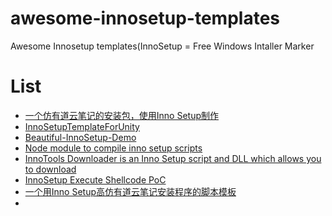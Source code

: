 # awesome-innosetup-templates
Awesome  Innosetup templates(InnoSetup = Free Windows Intaller Marker

# List

* [一个仿有道云笔记的安装包，使用Inno Setup制作](https://github.com/GanZhiXiong/gan-installation-package)
* [InnoSetupTemplateForUnity](https://github.com/karinharp/InnoSetupTemplateForUnity)
* [Beautiful-InnoSetup-Demo](https://github.com/linxinfa/Beautiful-InnoSetup-Demo)
* [Node module to compile inno setup scripts](https://github.com/felicienfrancois/node-innosetup-compiler)
* [InnoTools Downloader is an Inno Setup script and DLL which allows you to download](https://github.com/thenickdude/InnoTools-Downloader)
* [InnoSetup Execute Shellcode PoC](https://github.com/DarkCoderSc/inno-shellcode-example)
* [一个用Inno Setup高仿有道云笔记安装程序的脚本模板](https://github.com/wangwenx190/installer)
* 

